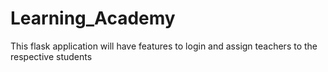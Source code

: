 # Learning_Academy
This flask application will have features to login and assign teachers to the respective students
